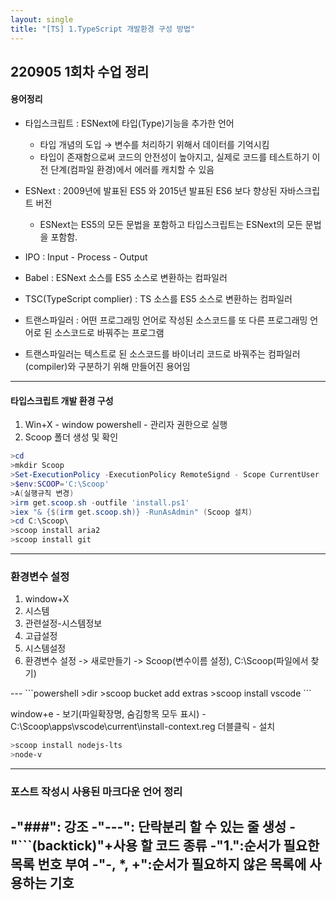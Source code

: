 ```yaml
---
layout: single
title: "[TS] 1.TypeScript 개발환경 구성 방법"
---
```


## 220905 1회차 수업 정리
#### 용어정리
- 타입스크립트 : ESNext에 타입(Type)기능을 추가한 언어
   - 타입 개념의 도입 → 변수를 처리하기 위해서 데이터를 기억시킴
   - 타입이 존재함으로써 코드의 안전성이 높아지고, 실제로 코드를 테스트하기 이전 단계(컴파일 환경)에서 에러를 캐치할 수 있음

- ESNext : 2009년에 발표된 ES5 와 2015년 발표된 ES6 보다 향상된 자바스크립트 버전
   - ESNext는 ES5의 모든 문법을 포함하고 타입스크립트는 ESNext의 모든 문법을 포함함.

- IPO : Input - Process - Output

- Babel : ESNext 소스를 ES5 소스로 변환하는 컴파일러

- TSC(TypeScript complier) :  TS 소스를 ES5 소스로 변환하는 컴파일러

- 트랜스파일러 : 어떤 프로그래밍 언어로 작성된 소스코드를 또 다른 프로그래밍 언어로 된 소스코드로 바꿔주는 프로그램

- 트랜스파일러는 텍스트로 된 소스코드를 바이너리 코드로 바꿔주는 컴파일러(compiler)와 구분하기 위해 만들어진 용어임

---
#### 타입스크립트 개발 환경 구성

1. Win+X - window powershell - 관리자 권한으로 실행
2. Scoop 폴더 생성 및 확인
```powershell
>cd  
>mkdir Scoop
>Set-ExecutionPolicy -ExecutionPolicy RemoteSignd - Scope CurrentUser
>$env:SCOOP='C:\Scoop'
>A(실행규칙 변경)
>irm get.scoop.sh -outfile 'install.ps1'
>iex "& {$(irm get.scoop.sh)} -RunAsAdmin" (Scoop 설치)
>cd C:\Scoop\
>scoop install aria2
>scoop install git
```

---
### 환경변수 설정
<ol>
<li>window+X</li>
<li>시스템 </li>
<li>관련설정-시스템정보 </li>
<li>고급설정 </li>
<li>시스템설정</li>
<li>환경변수 설정 -> 새로만들기 -> Scoop(변수이름 설정), C:\Scoop(파일에서 찾기)</li>
</ol>
---
```powershell
>dir
>scoop bucket add extras
>scoop install vscode
```

window+e - 보기(파일확장명, 숨김항목 모두 표시) - C:\Scoop\apps\vscode\current\install-context.reg 더블클릭 - 설치

```powershell
>scoop install nodejs-lts
>node-v
```

---
### 포스트 작성시 사용된 마크다운 언어 정리
-"###": 강조
-"---": 단락분리 할 수 있는 줄 생성
-"```(backtick)"+사용 할 코드 종류
-"1.":순서가 필요한 목록 번호 부여
-"-, *, +":순서가 필요하지 않은 목록에 사용하는 기호
---